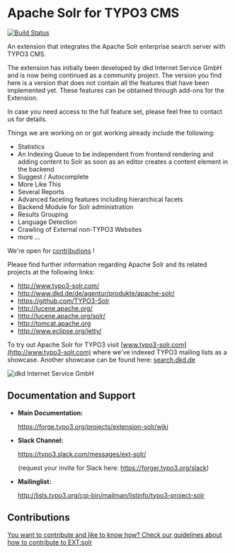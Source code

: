 # Apache Solr for TYPO3 CMS

[![Build Status](https://travis-ci.org/TYPO3-Solr/ext-solr.svg?branch=master)](https://travis-ci.org/TYPO3-Solr/ext-solr)

An extension that integrates the Apache Solr enterprise search server with TYPO3 CMS.

The extension has initially been developed by dkd Internet Service GmbH and is now being continued as a community project. The version you find here is a version that does not contain all the features that have been implemented yet. These features can be obtained through add-ons for the Extension.

In case you need access to the full feature set, please feel free to contact us for details.

Things we are working on or got working already include the following:

- Statistics
- An Indexing Queue to be independent from frontend rendering and adding content to Solr as soon as an editor creates a content element in the backend
- Suggest / Autocomplete
- More Like This
- Several Reports
- Advanced faceting features including hierarchical facets
- Backend Module for Solr administration
- Results Grouping
- Language Detection
- Crawling of External non-TYPO3 Websites
- more ...

We're open for [contributions](./CONTRIBUTING.md) !

Please find further information regarding Apache Solr and its related projects at the following links:

- http://www.typo3-solr.com/
- http://www.dkd.de/de/agentur/produkte/apache-solr/
- https://github.com/TYPO3-Solr
- http://lucene.apache.org/
- http://lucene.apache.org/solr/
- http://tomcat.apache.org
- http://www.eclipse.org/jetty/

To try out Apache Solr for TYPO3 visit [www.typo3-solr.com](http://www.typo3-solr.com) where we've indexed TYPO3 mailing lists as a showcase. Another showcase can be found here: [search.dkd.de](http://search.dkd.de/solr.html)

![dkd Internet Service GmbH](http://www.dkd.de/typo3conf/ext/dkd_standard/res/dkd.de/assets/images/logo-top.png)

## Documentation and Support

-   **Main Documentation:**

    https://forge.typo3.org/projects/extension-solr/wiki


-   **Slack Channel:**

    https://typo3.slack.com/messages/ext-solr/
    
    (request your invite for Slack here: https://forger.typo3.org/slack)


-   **Mailinglist:**

    http://lists.typo3.org/cgi-bin/mailman/listinfo/typo3-project-solr

## <a name="Contributions"></a>Contributions

[You want to contribute and like to know how? Check our guidelines about how to contribute to EXT:solr](./CONTRIBUTING.md)

